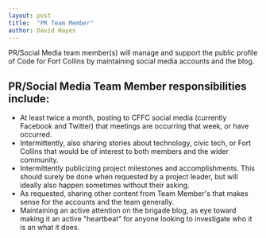 ```yaml
---
layout: post
title:  "PR Team Member"
author: David Hayes
---
```


PR/Social Media team member(s) will manage and support the public profile of Code for Fort Collins by maintaining social media accounts and the blog.

## PR/Social Media Team Member responsibilities include:

* At least twice a month, posting to CFFC social media (currently Facebook and Twitter) that meetings are occurring that week, or have occurred.
* Intermittently, also sharing stories about technology, civic tech, or Fort Collins that would be of interest to both members and the wider community.
* Intermittently publicizing project milestones and accomplishments. This should surely be done when requested by a project leader, but will ideally also happen sometimes without their asking.
* As requested, sharing other content from Team Member's that makes sense for the accounts and the team generally.
* Maintaining an active attention on the brigade blog, as eye toward making it an active "heartbeat" for anyone looking to investigate who it is an what it does.